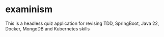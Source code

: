 # examinism
This is a headless quiz application for revising TDD, SpringBoot, Java 22, Docker, MongoDB and Kubernetes skills
